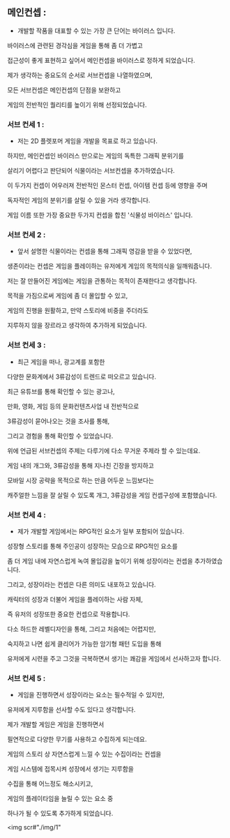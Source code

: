 ## 메인컨셉 : 
- 개발할 작품을 대표할 수 있는 가장 큰 단어는 바이러스 입니다.

바이러스에 관련된 경각심을 게임을 통해 좀 더 가볍고

접근성이 좋게 표현하고 싶어서 메인컨셉을 바이러스로 정하게 되었습니다.



제가 생각하는 중요도의 순서로 서브컨셉을 나열하였으며,

모든 서브컨셉은 메인컨셉의 단점을 보완하고 

게임의 전반적인 퀄리티를 높이기 위해 선정되었습니다.

### 서브 컨세 1 : 
- 저는 2D 플렛포머 게임을 개발을 목표로 하고 있습니다.

하지만, 메인컨셉인 바이러스 만으로는 게임의 독특한 그래픽 분위기를

살리기 어렵다고 판단되어 식물이라는 서브컨셉을 추가하였습니다.



이 두가지 컨셉이 어우러져 전반적인 몬스터 컨셉, 아이템 컨셉 등에 영향을 주며

독자적인 게임의 분위기를 살릴 수 있을 거라 생각합니다. 

게임 이름 또한 가장 중요한 두가지 컨셉을 합친 '식물성 바이러스' 입니다.

### 서브 컨세 2 : 
- 앞서 설명한 식물이라는 컨셉을 통해 그래픽 영감을 받을 수 있었다면,

생존이라는 컨셉은 게임을 플레이하는 유저에게 게임의 목적의식을 일깨워줍니다.

저는 잘 만들어진 게임에는 게임을 관통하는 목적이 존재한다고 생각합니다.



목적을 가짐으로써 게임에 좀 더 몰입할 수 있고,

게임의 진행을 원활하고, 만약 스토리에 비중을 주더라도 

지루하지 않을 장르라고 생각하여 추가하게 되었습니다.
### 서브 컨세 3 : 
- 최근 게임을 떠나, 광고계를 포함한 

다양한 문화계에서 3류감성이 트렌드로 떠오르고 있습니다. 

최근 유튜브를 통해 확인할 수 있는 광고나, 

만화, 영화, 게임 등의 문화컨텐츠사업 내 전반적으로 

3류감성이 묻어나오는 것을 조사를 통해, 

그리고 경험을 통해 확인할 수 있었습니다.



위에 언급된 서브컨셉의 주제는 다루기에 다소 무거운 주제라 할 수 있는데요.

게임 내의 개그와, 3류감성을 통해 지나친 긴장을 방지하고

모바일 시장 공략을 목적으로 하는 만큼 어두운 느낌보다는 

캐주얼한 느낌을 잘 살릴 수 있도록 개그, 3류감성을 게임 컨셉구성에 포함했습니다.

### 서브 컨세 4 : 
- 제가 개발할 게임에서는 RPG적인 요소가 일부 포함되어 있습니다.

성장형 스토리를 통해 주인공이 성장하는 모습으로 RPG적인 요소를

좀 더 게임 내에 자연스럽게 녹여 몰입감을 높이기 위해 성장이라는 컨셉을 추가하였습니다.



그리고, 성장이라는 컨셉은 다른 의미도 내포하고 있습니다.



캐릭터의 성장과 더불어 게임을 플레이하는 사람 자체,

즉 유저의 성장또한 중요한 컨셉으로 작용합니다.

다소 하드한 레벨디자인을 통해, 그리고 처음에는 어렵지만, 

숙지하고 나면 쉽게 클리어가 가능한 암기형 패턴 도입을 통해

유저에게 시련을 주고 그것을 극복하면서 생기는 쾌감을 게임에서 선사하고자 합니다.

### 서브 컨세 5 : 
- 게임을 진행하면서 성장이라는 요소는 필수적일 수 있지만,

유저에게 지루함을 선사할 수도 있다고 생각합니다.



제가 개발할 게임은 게임을 진행하면서 

필연적으로 다양한 무기를 사용하고 수집하게 되는데요.



게임의 스토리 상 자연스럽게 느낄 수 있는 수집이라는 컨셉을

게임 시스템에 접목시켜 성장에서 생기는 지루함을 

수집을 통해 어느정도 해소시키고,

게임의 플레이타임을 늘릴 수 있는 요소 중 

하나가 될 수 있도록 추가하게 되었습니다.




<img scr#"./img/1"
